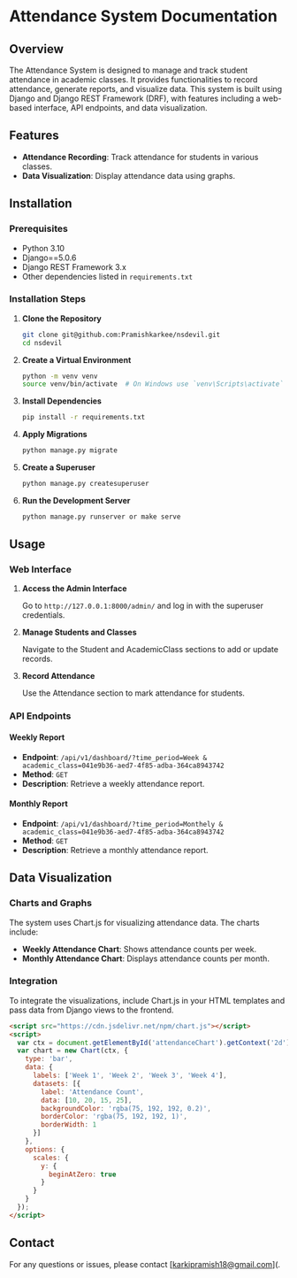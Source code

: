 # Attendance System Documentation

## Overview

The Attendance System is designed to manage and track student attendance in academic classes. It provides functionalities to record attendance, generate reports, and visualize data. This system is built using Django and Django REST Framework (DRF), with features including a web-based interface, API endpoints, and data visualization.

## Features
- **Attendance Recording**: Track attendance for students in various classes.
- **Data Visualization**: Display attendance data using graphs.

## Installation

### Prerequisites

- Python 3.10
- Django==5.0.6
- Django REST Framework 3.x
- Other dependencies listed in `requirements.txt`

### Installation Steps

1. **Clone the Repository**

   ```bash
   git clone git@github.com:Pramishkarkee/nsdevil.git
   cd nsdevil
   ```

2. **Create a Virtual Environment**

   ```bash
   python -m venv venv
   source venv/bin/activate  # On Windows use `venv\Scripts\activate`
   ```

3. **Install Dependencies**

   ```bash
   pip install -r requirements.txt
   ```

4. **Apply Migrations**

   ```bash
   python manage.py migrate
   ```

5. **Create a Superuser**

   ```bash
   python manage.py createsuperuser
   ```

6. **Run the Development Server**

   ```bash
   python manage.py runserver or make serve
   ```

## Usage

### Web Interface

1. **Access the Admin Interface**

   Go to `http://127.0.0.1:8000/admin/` and log in with the superuser credentials.

2. **Manage Students and Classes**

   Navigate to the Student and AcademicClass sections to add or update records.

3. **Record Attendance**

   Use the Attendance section to mark attendance for students.

### API Endpoints

#### **Weekly Report**

- **Endpoint**: `/api/v1/dashboard/?time_period=Week & academic_class=041e9b36-aed7-4f85-adba-364ca8943742`
- **Method**: `GET`
- **Description**: Retrieve a weekly attendance report.

#### **Monthly Report**

- **Endpoint**: `/api/v1/dashboard/?time_period=Monthely & academic_class=041e9b36-aed7-4f85-adba-364ca8943742`
- **Method**: `GET`
- **Description**: Retrieve a monthly attendance report.

## Data Visualization

### **Charts and Graphs**

The system uses Chart.js for visualizing attendance data. The charts include:

- **Weekly Attendance Chart**: Shows attendance counts per week.
- **Monthly Attendance Chart**: Displays attendance counts per month.

### **Integration**

To integrate the visualizations, include Chart.js in your HTML templates and pass data from Django views to the frontend.

```html
<script src="https://cdn.jsdelivr.net/npm/chart.js"></script>
<script>
  var ctx = document.getElementById('attendanceChart').getContext('2d');
  var chart = new Chart(ctx, {
    type: 'bar',
    data: {
      labels: ['Week 1', 'Week 2', 'Week 3', 'Week 4'],
      datasets: [{
        label: 'Attendance Count',
        data: [10, 20, 15, 25],
        backgroundColor: 'rgba(75, 192, 192, 0.2)',
        borderColor: 'rgba(75, 192, 192, 1)',
        borderWidth: 1
      }]
    },
    options: {
      scales: {
        y: {
          beginAtZero: true
        }
      }
    }
  });
</script>
```




## Contact

For any questions or issues, please contact [karkipramish18@gmail.com](.

